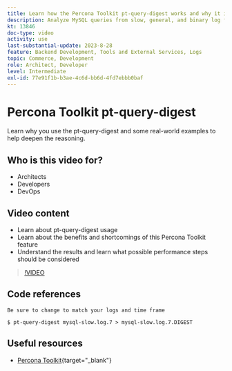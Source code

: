 ```yaml
---
title: Learn how the Percona Toolkit pt-query-digest works and why it is used
description: Analyze MySQL queries from slow, general, and binary log files. It can also analyze queries from `SHOW PROCESSLIST` and MySQL protocol data from tcpdump.
kt: 13846
doc-type: video
activity: use
last-substantial-update: 2023-8-28
feature: Backend Development, Tools and External Services, Logs
topic: Commerce, Development
role: Architect, Developer
level: Intermediate
exl-id: 77e91f1b-b3ae-4c6d-bb6d-4fd7ebbb0baf
---
```

# Percona Toolkit pt-query-digest

Learn why you use the pt-query-digest and some real-world examples to help deepen the reasoning.

## Who is this video for?

- Architects
- Developers
- DevOps

## Video content

- Learn about pt-query-digest usage
- Learn about the benefits and shortcomings of this Percona Toolkit feature
- Understand the results and learn what possible performance steps should be considered

>[!VIDEO](https://video.tv.adobe.com/v/3423480?learn=on)

## Code references

```MYSQL
Be sure to change to match your logs and time frame

$ pt-query-digest mysql-slow.log.7 > mysql-slow.log.7.DIGEST

```

## Useful resources

- [Percona Toolkit](https://docs.percona.com/percona-toolkit/pt-query-digest.html){target="_blank"}
